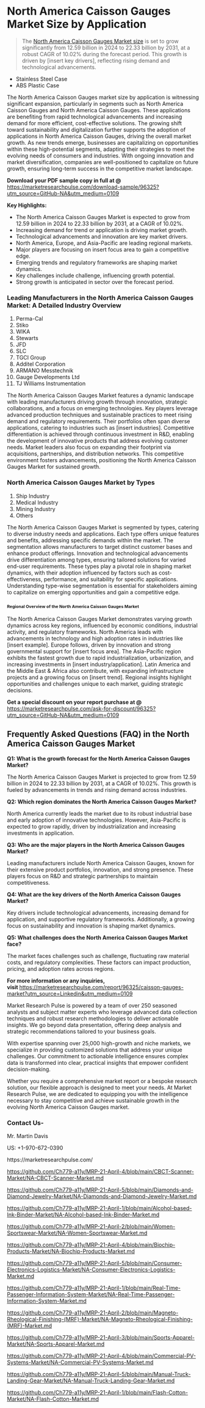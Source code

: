 <h1>North America Caisson Gauges Market&nbsp;Size by Application</h1><blockquote><p>The <a href="https://marketresearchpulse.com/download-sample/96325?utm_source=GitHub-NA&amp;utm_medium=0109">North America Caisson Gauges Market size</a> is set to grow significantly from 12.59 billion in 2024 to 22.33 billion by 2031, at a robust CAGR of 10.02% during the forecast period. This growth is driven by [insert key drivers], reflecting rising demand and technological advancements.</p></blockquote><ul><li>Stainless Steel Case<li> ABS Plastic Case</li></ul><p>The North America Caisson Gauges market size by application is witnessing significant expansion, particularly in segments such as North America Caisson Gauges and North America Caisson Gauges. These applications are benefiting from rapid technological advancements and increasing demand for more efficient, cost-effective solutions. The growing shift toward sustainability and digitalization further supports the adoption of applications in North America Caisson Gauges, driving the overall market growth. As new trends emerge, businesses are capitalizing on opportunities within these high-potential segments, adapting their strategies to meet the evolving needs of consumers and industries. With ongoing innovation and market diversification, companies are well-positioned to capitalize on future growth, ensuring long-term success in the competitive market landscape.</p><p><strong>Download your PDF sample copy in full at @ </strong><a href="https://marketresearchpulse.com/download-sample/96325?utm_source=GitHub-NA&amp;utm_medium=0109">https://marketresearchpulse.com/download-sample/96325?utm_source=GitHub-NA&amp;utm_medium=0109</a></p><p><strong>Key Highlights: </strong></p><ul><li>The North America Caisson Gauges Market is expected to grow from 12.59 billion in 2024 to 22.33 billion by 2031, at a CAGR of 10.02%.</li><li>Increasing demand for trend or application is driving market growth.</li><li>Technological advancements and innovation are key market drivers.</li><li>North America, Europe, and Asia-Pacific are leading regional markets.</li><li>Major players are focusing on insert focus area to gain a competitive edge.</li><li>Emerging trends and regulatory frameworks are shaping market dynamics.</li><li>Key challenges include challenge, influencing growth potential.</li><li>Strong growth is anticipated in sector over the forecast period.</li></ul><h3>Leading Manufacturers in the North America Caisson Gauges Market: A Detailed Industry Overview</h3><ol><li>Perma-Cal</li><li>Stiko</li><li>WIKA</li><li>Stewarts</li><li>JFD</li><li>SLC</li><li>TGCI Group</li><li>Additel Corporation</li><li>ARMANO Messtechnik</li><li>Gauge Developments Ltd</li><li>TJ Williams Instrumentation</li></ol><div class="flex max-w-full flex-col flex-grow"><div class="min-h-8 text-message flex w-full flex-col items-end gap-2 whitespace-normal break-words [.text-message+&amp;]:mt-5" dir="auto" data-message-author-role="assistant" data-message-id="fd8432e4-4910-450d-b182-61b7bfb0a01f" data-message-model-slug="gpt-4o"><div class="flex w-full flex-col gap-1 empty:hidden first:pt-[3px]"><div class="markdown prose w-full break-words dark:prose-invert light"><p>The North America Caisson Gauges Market features a dynamic landscape with leading manufacturers driving growth through innovation, strategic collaborations, and a focus on emerging technologies. Key players leverage advanced production techniques and sustainable practices to meet rising demand and regulatory requirements. Their portfolios often span diverse applications, catering to industries such as [insert industries]. Competitive differentiation is achieved through continuous investment in R&amp;D, enabling the development of innovative products that address evolving customer needs. Market leaders also focus on expanding their footprint via acquisitions, partnerships, and distribution networks. This competitive environment fosters advancements, positioning the North America Caisson Gauges Market for sustained growth.</p></div></div></div></div><h3>North America Caisson Gauges Market by Types</h3><ol><li>Ship Industry<li> Medical Industry<li> Mining Industry<li> Others</li></ol><div class="flex max-w-full flex-col flex-grow"><div class="min-h-8 text-message flex w-full flex-col items-end gap-2 whitespace-normal break-words [.text-message+&amp;]:mt-5" dir="auto" data-message-author-role="assistant" data-message-id="084470be-0bb7-4664-bddf-5156b4f41249" data-message-model-slug="gpt-4o-mini"><div class="flex w-full flex-col gap-1 empty:hidden first:pt-[3px]"><div class="markdown prose w-full break-words dark:prose-invert light"><p>The North America Caisson Gauges Market is segmented by types, catering to diverse industry needs and applications. Each type offers unique features and benefits, addressing specific demands within the market. The segmentation allows manufacturers to target distinct customer bases and enhance product offerings. Innovation and technological advancements drive differentiation among types, ensuring tailored solutions for varied end-user requirements. These types play a pivotal role in shaping market dynamics, with their adoption influenced by factors such as cost-effectiveness, performance, and suitability for specific applications. Understanding type-wise segmentation is essential for stakeholders aiming to capitalize on emerging opportunities and gain a competitive edge.</p></div></div></div></div><h3><span style="font-size: 11px;">Regional Overview of the North America Caisson Gauges Market</span></h3><div class="flex max-w-full flex-col flex-grow"><div class="min-h-8 text-message flex w-full flex-col items-end gap-2 whitespace-normal break-words [.text-message+&amp;]:mt-5" dir="auto" data-message-author-role="assistant" data-message-id="e9038762-ce64-4e30-91c9-9bd413514231" data-message-model-slug="gpt-4o-mini"><div class="flex w-full flex-col gap-1 empty:hidden first:pt-[3px]"><div class="markdown prose w-full break-words dark:prose-invert light"><p>The North America Caisson Gauges Market demonstrates varying growth dynamics across key regions, influenced by economic conditions, industrial activity, and regulatory frameworks. North America leads with advancements in technology and high adoption rates in industries like [insert example]. Europe follows, driven by innovation and strong governmental support for [insert focus area]. The Asia-Pacific region exhibits the fastest growth due to rapid industrialization, urbanization, and increasing investments in [insert industry/application]. Latin America and the Middle East &amp; Africa also contribute, with expanding infrastructure projects and a growing focus on [insert trend]. Regional insights highlight opportunities and challenges unique to each market, guiding strategic decisions.</p></div></div></div></div><p><strong>Get a special discount on your report purchase at @ </strong><a href="https://marketresearchpulse.com/ask-for-discount/96325?utm_source=GitHub-NA&amp;utm_medium=0109">https://marketresearchpulse.com/ask-for-discount/96325?utm_source=GitHub-NA&amp;utm_medium=0109</a></p><h2>Frequently Asked Questions (FAQ) in the North America Caisson Gauges Market</h2><p><strong>Q1: What is the growth forecast for the North America Caisson Gauges Market?</strong></p><p>The North America Caisson Gauges Market is projected to grow from 12.59 billion in 2024 to 22.33 billion by 2031, at a CAGR of 10.02%. This growth is fueled by advancements in trends and rising demand across industries.</p><p><strong>Q2: Which region dominates the North America Caisson Gauges Market?</strong></p><p>North America currently leads the market due to its robust industrial base and early adoption of innovative technologies. However, Asia-Pacific is expected to grow rapidly, driven by industrialization and increasing investments in application.</p><p><strong>Q3: Who are the major players in the North America Caisson Gauges Market?</strong></p><p>Leading manufacturers include North America Caisson Gauges, known for their extensive product portfolios, innovation, and strong presence. These players focus on R&amp;D and strategic partnerships to maintain competitiveness.</p><p><strong>Q4: What are the key drivers of the North America Caisson Gauges Market?</strong></p><p>Key drivers include technological advancements, increasing demand for application, and supportive regulatory frameworks. Additionally, a growing focus on sustainability and innovation is shaping market dynamics.</p><p><strong>Q5: What challenges does the North America Caisson Gauges Market face?</strong></p><p>The market faces challenges such as challenge, fluctuating raw material costs, and regulatory complexities. These factors can impact production, pricing, and adoption rates across regions.</p><p><strong>For more information or any inquiries, visit&nbsp;</strong><a href="https://marketresearchpulse.com/report/96325/caisson-gauges-market?utm_source=Linkedin&utm_medium=0109">https://marketresearchpulse.com/report/96325/caisson-gauges-market?utm_source=Linkedin&utm_medium=0109</a></p><p>Market Research Pulse is powered by a team of over 250 seasoned analysts and subject matter experts who leverage advanced data collection techniques and robust research methodologies to deliver actionable insights. We go beyond data presentation, offering deep analysis and strategic recommendations tailored to your business goals.</p><p>With expertise spanning over 25,000 high-growth and niche markets, we specialize in providing customized solutions that address your unique challenges. Our commitment to actionable intelligence ensures complex data is transformed into clear, practical insights that empower confident decision-making.</p><p>Whether you require a comprehensive market report or a bespoke research solution, our flexible approach is designed to meet your needs. At Market Research Pulse, we are dedicated to equipping you with the intelligence necessary to stay competitive and achieve sustainable growth in the evolving North America Caisson Gauges market.</p><h3><strong>Contact Us-</strong></h3><p>Mr. Martin Davis</p><p>US: +1-970-672-0390</p><p>https://marketresearchpulse.com/</p><p><a href="https://github.com/Ch779-a11y/MRP-21-April-4/blob/main/CBCT-Scanner-Market/NA-CBCT-Scanner-Market.md">https://github.com/Ch779-a11y/MRP-21-April-4/blob/main/CBCT-Scanner-Market/NA-CBCT-Scanner-Market.md</a></p><p><a href="https://github.com/Ch779-a11y/MRP-21-April-5/blob/main/Diamonds-and-Diamond-Jewelry-Market/NA-Diamonds-and-Diamond-Jewelry-Market.md">https://github.com/Ch779-a11y/MRP-21-April-5/blob/main/Diamonds-and-Diamond-Jewelry-Market/NA-Diamonds-and-Diamond-Jewelry-Market.md</a></p><p><a href="https://github.com/Ch779-a11y/MRP-21-April-1/blob/main/Alcohol-based-Ink-Binder-Market/NA-Alcohol-based-Ink-Binder-Market.md">https://github.com/Ch779-a11y/MRP-21-April-1/blob/main/Alcohol-based-Ink-Binder-Market/NA-Alcohol-based-Ink-Binder-Market.md</a></p><p><a href="https://github.com/Ch779-a11y/MRP-21-April-2/blob/main/Women-Sportswear-Market/NA-Women-Sportswear-Market.md">https://github.com/Ch779-a11y/MRP-21-April-2/blob/main/Women-Sportswear-Market/NA-Women-Sportswear-Market.md</a></p><p><a href="https://github.com/Ch779-a11y/MRP-21-April-4/blob/main/Biochip-Products-Market/NA-Biochip-Products-Market.md">https://github.com/Ch779-a11y/MRP-21-April-4/blob/main/Biochip-Products-Market/NA-Biochip-Products-Market.md</a></p><p><a href="https://github.com/Ch779-a11y/MRP-21-April-5/blob/main/Consumer-Electronics-Logistics-Market/NA-Consumer-Electronics-Logistics-Market.md">https://github.com/Ch779-a11y/MRP-21-April-5/blob/main/Consumer-Electronics-Logistics-Market/NA-Consumer-Electronics-Logistics-Market.md</a></p><p><a href="https://github.com/Ch779-a11y/MRP-21-April-1/blob/main/Real-Time-Passenger-Information-System-Market/NA-Real-Time-Passenger-Information-System-Market.md">https://github.com/Ch779-a11y/MRP-21-April-1/blob/main/Real-Time-Passenger-Information-System-Market/NA-Real-Time-Passenger-Information-System-Market.md</a></p><p><a href="https://github.com/Ch779-a11y/MRP-21-April-2/blob/main/Magneto-Rheological-Finishing-(MRF)-Market/NA-Magneto-Rheological-Finishing-(MRF)-Market.md">https://github.com/Ch779-a11y/MRP-21-April-2/blob/main/Magneto-Rheological-Finishing-(MRF)-Market/NA-Magneto-Rheological-Finishing-(MRF)-Market.md</a></p><p><a href="https://github.com/Ch779-a11y/MRP-21-April-3/blob/main/Sports-Apparel-Market/NA-Sports-Apparel-Market.md">https://github.com/Ch779-a11y/MRP-21-April-3/blob/main/Sports-Apparel-Market/NA-Sports-Apparel-Market.md</a></p><p><a href="https://github.com/Ch779-a11y/MRP-21-April-4/blob/main/Commercial-PV-Systems-Market/NA-Commercial-PV-Systems-Market.md">https://github.com/Ch779-a11y/MRP-21-April-4/blob/main/Commercial-PV-Systems-Market/NA-Commercial-PV-Systems-Market.md</a></p><p><a href="https://github.com/Ch779-a11y/MRP-21-April-5/blob/main/Manual-Truck-Landing-Gear-Market/NA-Manual-Truck-Landing-Gear-Market.md">https://github.com/Ch779-a11y/MRP-21-April-5/blob/main/Manual-Truck-Landing-Gear-Market/NA-Manual-Truck-Landing-Gear-Market.md</a></p><p><a href="https://github.com/Ch779-a11y/MRP-21-April-1/blob/main/Flash-Cotton-Market/NA-Flash-Cotton-Market.md">https://github.com/Ch779-a11y/MRP-21-April-1/blob/main/Flash-Cotton-Market/NA-Flash-Cotton-Market.md</a></p>
